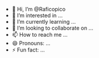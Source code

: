 - 👋 Hi, I’m @Raficopico
- 👀 I’m interested in ...
- 🌱 I’m currently learning ...
- 💞️ I’m looking to collaborate on ...
- 📫 How to reach me ...
- 😄 Pronouns: ...
- ⚡ Fun fact: ...

<!---
Raficopico/Raficopico is a ✨ special ✨ repository because its `README.md` (this file) appears on your GitHub profile.
You can click the Preview link to take a look at your changes.
--->
